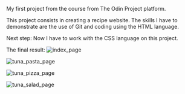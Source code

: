 My first project from the course from The Odin Project platform.

This project consists in creating a recipe website. 
The skills I have to demonstrate are the use of Git and coding using the HTML language.

Next step:
Now I have to work with the CSS language on this project.

The final result:
![index_page](https://github.com/RalucaDavid/odin-recipes/assets/117584603/4d56b669-891f-4969-8127-965983c83227)

![tuna_pasta_page](https://github.com/RalucaDavid/odin-recipes/assets/117584603/5325abc4-7ba0-439e-8fb9-4fe362151ff7)

![tuna_pizza_page](https://github.com/RalucaDavid/odin-recipes/assets/117584603/541fee35-b431-45e4-9817-44a0c98c37cb)

![tuna_salad_page](https://github.com/RalucaDavid/odin-recipes/assets/117584603/9b88fe00-0c50-4b2c-9108-0ddf56fdb00d)
